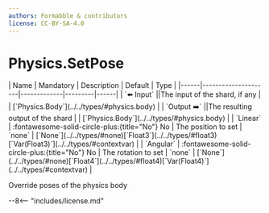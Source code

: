 ```yaml
---
authors: Formabble & contributors
license: CC-BY-SA-4.0
---
```



# Physics.SetPose

<div class="sh-parameters" markdown="1">
| Name | Mandatory | Description | Default | Type |
|------|---------------------|-------------|---------|------|
| `⬅️ Input` ||The input of the shard, if any | | [`Physics.Body`](../../types/#physics.body) |
| `Output ➡️` ||The resulting output of the shard | | [`Physics.Body`](../../types/#physics.body) |
| `Linear` | :fontawesome-solid-circle-plus:{title="No"} No  | The position to set | `none` | [`None`](../../types/#none)[`Float3`](../../types/#float3)[`Var(Float3)`](../../types/#contextvar) |
| `Angular` | :fontawesome-solid-circle-plus:{title="No"} No  | The rotation to set | `none` | [`None`](../../types/#none)[`Float4`](../../types/#float4)[`Var(Float4)`](../../types/#contextvar) |

</div>

Override poses of the physics body

--8<-- "includes/license.md"

